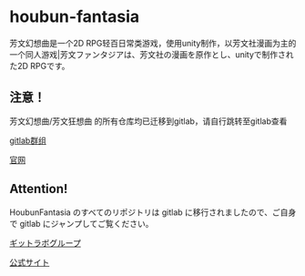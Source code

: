 # houbun-fantasia
芳文幻想曲是一个2D RPG轻百日常类游戏，使用unity制作，以芳文社漫画为主的一个同人游戏|芳文ファンタジアは、芳文社の漫画を原作とし、unityで制作された2D RPGです。

## 注意！

芳文幻想曲/芳文狂想曲 的所有仓库均已迁移到gitlab，请自行跳转至gitlab查看

[gitlab群组](https://gitlab.com/hbfpt)

[官网](https://kirara.sakurakoi.top)

## Attention!

HoubunFantasia のすべてのリポジトリは gitlab に移行されましたので、ご自身で gitlab にジャンプしてご覧ください。

[ギットラボグループ](https://gitlab.com/hbfpt)

[公式サイト](https://kirara.sakurakoi.top)

